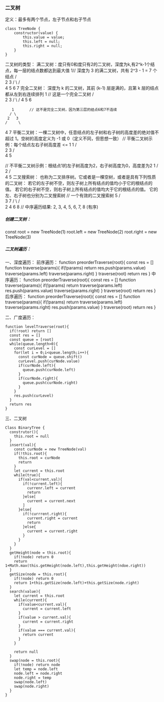 ### 二叉树
定义：最多有两个节点，左子节点和右子节点

```
class TreeNode {
    constructor(value) {
        this.value = value;
        this.left = null;
        this.right = null;
    }
}
```

二叉树的类型：
满二叉树：度只有0和度只有2的二叉树，深度为k,有2^k-1个结点，每一层的结点数都达到最大值
       1// 深度为 3 的满二叉树，共有 2^3 - 1 = 7 个结点
      / \
     2   3
    / \ / \
   4  5 6  7
完全二叉树：  深度为 k 的二叉树，其前 (k-1) 层是满的，且第 k 层的结点都​​从左到右连续排列​​
       1 // 这是一个完全二叉树
      / \
     2   3
    / \ /
   4  5 6

       1       // 这不是完全二叉树，因为第三层的结点6和7不连续
      / \
     2   3
    /     \
   4       7
平衡二叉树：一棵二叉树中，​​任意结点​​的​​左子树和右子树的高度差的绝对值不超过 1​​。空树的高度定义为 -1 或 0（定义不同，但思想一致）
// 平衡二叉树示例：每个结点左右子树高度差 <= 1
       1
      / \
     2   3
    / \
   4   5

// 不平衡二叉树示例：根结点1的左子树高度为2，右子树高度为0，高度差为2
       1
      /
     2
    / \
   4   5
二叉搜索树：
也称为二叉排序树。它或者是一棵空树，或者是具有下列性质的二叉树：
若它的左子树不空，则​​左子树上所有结点的值均小于​​它的根结点的值。
若它的右子树不空，则​​右子树上所有结点的值均大于​​它的根结点的值。
它的左、右子树也分别为二叉搜索树
// 一个有效的二叉搜索树
       5
      / \
     3   7
    / \ / \
   2  4 6  8
// 中序遍历结果: 2, 3, 4, 5, 6, 7, 8 (有序)

##### 创建二叉树：
const root = new TreeNode(1)
root.left = new TreeNode(2)
root.right = new TreeNode(3)

##### 二叉树遍历：
一、深度遍历：
前序遍历：
function preorderTraverse(root){
  const res = []
  function traverse(params){
    if(!params) return 
    res.push(params.value)
    traverse(params.left)
    traverse(params.right)
  }
  traverse(root)
  return res
}
中序遍历：
function preorderTraverse(root){
  const res = []
  function traverse(params){
    if(!params) return 
    traverse(params.left)
    res.push(params.value)
    traverse(params.right)
  }
  traverse(root)
  return res
}
后序遍历：
function preorderTraverse(root){
  const res = []
  function traverse(params){
    if(!params) return 
    traverse(params.left)
    traverse(params.right)
    res.push(params.value)
  }
  traverse(root)
  return res
}

二、广度遍历：
```
function levelTraverse(root){
  if(!root) return []
  const res = []
  const queue = [root]
  while(queue.length>0){
    const curLevel = []
    for(let i = 0;i<queue.length;i++){
      const curNode = queue.shift()
      curLevel.push(curNode.value)
      if(curNode.left){
        queue.push(curNode.left)
      }
      if(curNode.right){
        queue.push(curNode.right)
      }
    }
    res.push(curLevel)
  }
  return res
}
```
三、二叉树
```
Class BinaryTree {
  construtor(){
    this.root = null
  }
  insert(val){
    const curNode = new TreeNode(val)
    if(!this.root){
      this.root = curNode
      return
    }
    let current = this.root
    while(true){
      if(val<current.val){
        if(!current.left){
          currenr.left = current
          return 
        }else[
          current = current.next
        ]
      }else{
        if(!currrent.right){
          current.right = current
          return
        }else{
          current = current.right
        }
      }
    }
  }
  getHeight(node = this.root){
    if(!node) return 0
    return 1+Math.max(this.getHeight(node.left),this.getHeight(ndoe.right))
  }
  getSize(node = this.root){
    if(!node) return 0
    return 1+this.getSize(node.left)+this.getSize(node.right)
  }
  search(value){
    let current = this.root
    while(current){
      if(value<current.val){
        current = current.left
      }
      if(value > current.val){
        current = current.right
      }
      if(value === current.val){
        return current
      }
    }
    
    return null
  }
  swap(node = this.root){
    if(!node) return node
    let temp = node.left
    node.left = node.right
    node.right = temp
    swap(node.left)
    swap(node.right)
  }
}
```


